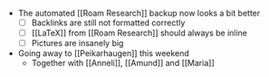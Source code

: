 - The automated [[Roam Research]] backup now looks a bit better
    - [ ] Backlinks are still not formatted correctly
    - [ ] [[LaTeX]] from [[Roam Research]] should always be inline
    - [ ] Pictures are insanely big
- Going away to [[Peikarhaugen]] this weekend
    - Together with [[Anneli]], [[Amund]] and [[Maria]]
